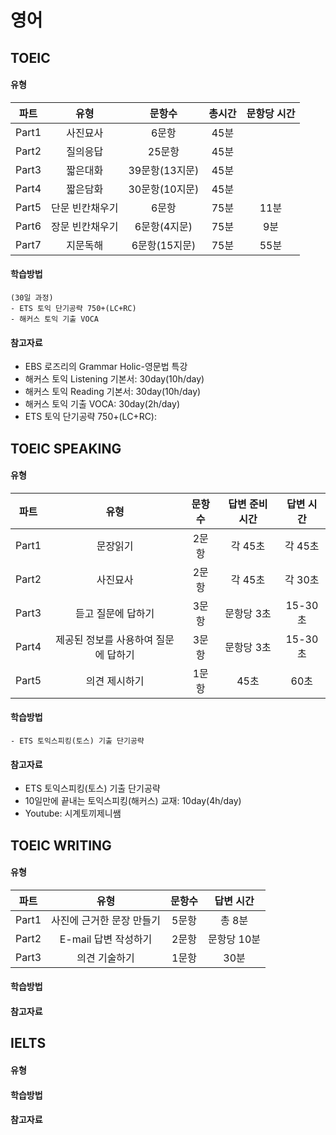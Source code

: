 # 영어

## TOEIC

#### 유형
| 파트 | 유형 | 문항수 | 총시간 | 문항당 시간 |
| :---: | :---: | :---: | :---: | :---: |
| Part1 | 사진묘사 | 6문항 | 45분 |  |
| Part2 | 질의응답 | 25문항 | 45분 |  |
| Part3 | 짧은대화 | 39문항(13지문) | 45분 |  |
| Part4 | 짧은담화 | 30문항(10지문) | 45분 |  |
| Part5 | 단문 빈칸채우기 | 6문항 | 75분 | 11분 |
| Part6 | 장문 빈칸채우기 | 6문항(4지문) | 75분 | 9분 |
| Part7 | 지문독해 | 6문항(15지문) | 75분 | 55분 |
  
#### 학습방법
```
(30일 과정)
- ETS 토익 단기공략 750+(LC+RC)
- 해커스 토익 기출 VOCA
```

#### 참고자료
- EBS 로즈리의 Grammar Holic-영문법 특강
- 해커스 토익 Listening 기본서: 30day(10h/day)
- 해커스 토익 Reading 기본서: 30day(10h/day)
- 해커스 토익 기출 VOCA: 30day(2h/day)
- ETS 토익 단기공략 750+(LC+RC): 

## TOEIC SPEAKING

#### 유형
| 파트 | 유형 | 문항수 | 답변 준비 시간 | 답변 시간 |
| :---: | :---: | :---: | :---: | :---: |
| Part1 | 문장읽기 | 2문항 | 각 45초 | 각 45초 |
| Part2 | 사진묘사 | 2문항 | 각 45초 | 각 30초 |
| Part3 | 듣고 질문에 답하기 | 3문항 | 문항당 3초 | 15-30초 |
| Part4 | 제공된 정보를 사용하여 질문에 답하기 | 3문항 | 문항당 3초 | 15-30초 |
| Part5 | 의견 제시하기 | 1문항 | 45초 | 60초 |
  
#### 학습방법
```
- ETS 토익스피킹(토스) 기출 단기공략
```

#### 참고자료
- ETS 토익스피킹(토스) 기출 단기공략
- 10일만에 끝내는 토익스피킹(해커스) 교재: 10day(4h/day)
- Youtube: 시계토끼제니쌤

## TOEIC WRITING

#### 유형
| 파트 | 유형 | 문항수 | 답변 시간 |
| :---: | :---: | :---: | :---: |
| Part1 | 사진에 근거한 문장 만들기 | 5문항 | 총 8분 |
| Part2 | E-mail 답변 작성하기 | 2문항 | 문항당 10분 |
| Part3 | 의견 기술하기 | 1문항 | 30분 |

#### 학습방법

#### 참고자료

## IELTS

#### 유형

#### 학습방법

#### 참고자료

